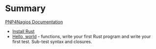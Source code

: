 # Summary

[PNP4Nagios Documentation](PNP4NAGIOS-DOCS.md)

- [Install Rust](overivew.md)
- [Hello, world](hello_world.md) - functions, write your first Rust program and write your first test. Sub-test syntax and closures.


